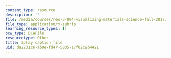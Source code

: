 ```yaml
---
content_type: resource
description: ''
file: /media/courses/res-3-004-visualizing-materials-science-fall-2017/da2231c6ab0efd47583517f02c9b4421_-7_Q3G1za30.srt
file_type: application/x-subrip
learning_resource_types: []
ocw_type: OCWFile
resourcetype: Other
title: 3play caption file
uid: da2231c6-ab0e-fd47-5835-17f02c9b4421
---
```

